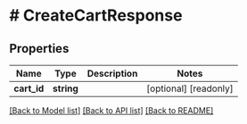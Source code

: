 # # CreateCartResponse

## Properties

Name | Type | Description | Notes
------------ | ------------- | ------------- | -------------
**cart_id** | **string** |  | [optional] [readonly]

[[Back to Model list]](../../README.md#models) [[Back to API list]](../../README.md#endpoints) [[Back to README]](../../README.md)
